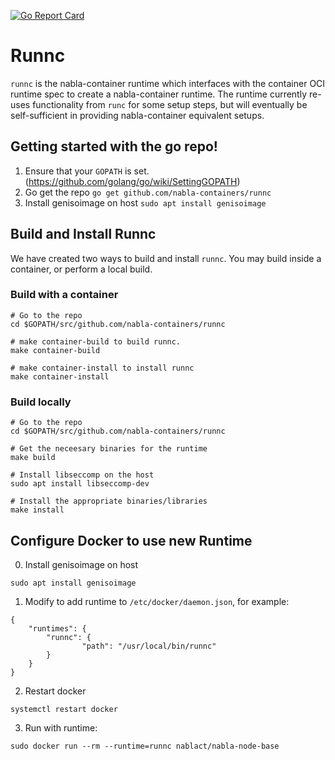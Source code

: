[![Go Report Card](https://goreportcard.com/badge/github.com/nabla-containers/runnc)](https://goreportcard.com/report/github.com/nabla-containers/runnc)

# Runnc

`runnc` is the nabla-container runtime which interfaces with the container OCI runtime spec to create a nabla-container runtime. The runtime currently re-uses functionality from `runc` for some setup steps, but will eventually be self-sufficient in providing nabla-container equivalent setups.

## Getting started with the go repo!

1. Ensure that your `GOPATH` is set. (https://github.com/golang/go/wiki/SettingGOPATH)
2. Go get the repo `go get github.com/nabla-containers/runnc`
3. Install genisoimage on host `sudo apt install genisoimage`

## Build and Install Runnc

We have created two ways to build and install `runnc`. You may build inside a container, or perform a local build.


### Build with a container
```
# Go to the repo
cd $GOPATH/src/github.com/nabla-containers/runnc

# make container-build to build runnc. 
make container-build

# make container-install to install runnc 
make container-install
```

### Build locally
```
# Go to the repo
cd $GOPATH/src/github.com/nabla-containers/runnc

# Get the neceesary binaries for the runtime
make build

# Install libseccomp on the host 
sudo apt install libseccomp-dev

# Install the appropriate binaries/libraries
make install
```

## Configure Docker to use new Runtime

0. Install genisoimage on host
```
sudo apt install genisoimage
```

1. Modify to add runtime to `/etc/docker/daemon.json`, for example:
```
{
    "runtimes": {
        "runnc": {
                "path": "/usr/local/bin/runnc"
        }
    }
}
```

2. Restart docker 

```
systemctl restart docker
```

3. Run with runtime:

```
sudo docker run --rm --runtime=runnc nablact/nabla-node-base
```
